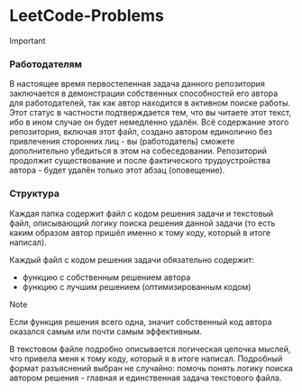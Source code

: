# LeetCode-Problems
>[!IMPORTANT]
>### Работодателям
>В настоящее время первостепенная задача данного репозитория заключается в демонстрации собственных способностей его автора для работодателей, так как автор находится в активном поиске работы.
>Этот статус в частности подтверждается тем, что вы читаете этот текст, ибо в ином случае он будет немедленно удалён.
>Всё содержание этого репозитория, включая этот файл, создано автором единолично без привлечения сторонних лиц - вы (работодатель) сможете дополнительно убедиться в этом на собеседовании.
>Репозиторий продолжит существование и после фактического трудоустройства автора - будет удалён только этот абзац (оповещение).

### Структура 
Каждая папка содержит файл с кодом решения задачи и текстовый файл, описывающий логику поиска решения данной задачи (то есть каким образом автор пришёл именно к тому коду, который в итоге написал).

Каждый файл с кодом решения задачи обязательно содержит:
- функцию с собственным решением автора
- функцию с лучшим решением (оптимизированным кодом)
>[!NOTE]
>Если функция решения всего одна, значит собственный код автора оказался самым или почти самым эффективным.

В текстовом файле подробно описывается логическая цепочка мыслей, что привела меня к тому коду, который я в итоге написал. Подробный формат разъяснений выбран не случайно: помочь понять логику поиска автором решения - главная и единственная задача текстового файла. 

